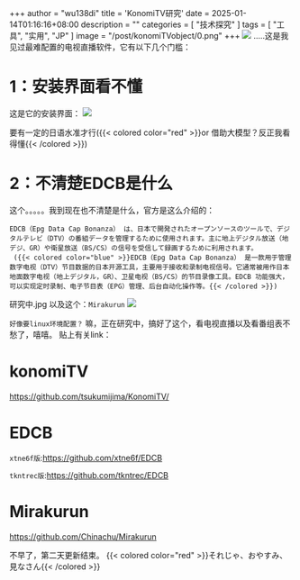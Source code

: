 +++
author = "wu138di"
title = 'KonomiTV研究'
date = 2025-01-14T01:16:16+08:00
description = ""
categories = [
    "技术探究"
]
tags = [
    "工具",
    "实用",
    "JP"
]
image = "/post/konomiTVobject/0.png"
+++
![](/post/konomiTVobject/1.png)
.....这是我见过最难配置的电视直播软件，它有以下几个门槛：
# 1：安装界面看不懂
这是它的安装界面：
![](/post/konomiTVobject/2.png)

 要有一定的日语水准才行({{< colored color="red" >}}or 借助大模型？反正我看得懂{{< /colored >}})

# 2：不清楚EDCB是什么
这个。。。。。我到现在也不清楚是什么，官方是这么介绍的：
```Body
EDCB（Epg Data Cap Bonanza） は、日本で開発されたオープンソースのツールで、デジタルテレビ（DTV）の番組データを管理するために使用されます。主に地上デジタル放送（地デジ、GR）や衛星放送（BS/CS）の信号を受信して録画するために利用されます。
 ({{< colored color="blue" >}}EDCB（Epg Data Cap Bonanza） 是一款用于管理数字电视（DTV）节目数据的日本开源工具，主要用于接收和录制电视信号。它通常被用作日本地面数字电视（地上デジタル，GR）、卫星电视（BS/CS）的节目录像工具。EDCB 功能强大，可以实现定时录制、电子节目表（EPG）管理、后台自动化操作等。{{< /colored >}})
```
研究中.jpg
 以及这个：```Mirakurun```
  ![](/post/konomiTVobject/3.svg)

  ```好像要linux环境配置？```
 嘛，正在研究中，搞好了这个，看电视直播以及看番组表不愁了，嘻嘻。
 贴上有关link：
 # konomiTV
 https://github.com/tsukumijima/KonomiTV/

# EDCB
```xtne6f版```:https://github.com/xtne6f/EDCB

```tkntrec版```:https://github.com/tkntrec/EDCB

# Mirakurun
https://github.com/Chinachu/Mirakurun

  不早了，第二天更新结束。
 {{< colored color="red" >}}それじゃ、おやすみ、見なさん{{< /colored >}}